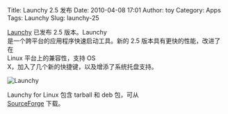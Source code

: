 Title: Launchy 2.5 发布
Date: 2010-04-08 17:01
Author: toy
Category: Apps
Tags: Launchy
Slug: launchy-25

[Launchy](http://www.launchy.net/) 已发布 2.5 版本。Launchy  
是一个跨平台的应用程序快速启动工具。新的 2.5
版本具有更快的性能，改进了在  
Linux 平台上的兼容性，支持 OS  
X，加入了几个新的快捷键，以及增添了系统托盘支持。

![Launchy](http://i.linuxtoy.org/images/2010/04/launchy.png)

Launchy for Linux 包含 tarball 和 deb 包，可从  
[SourceForge](http://sourceforge.net/projects/launchy/files/) 下载。
